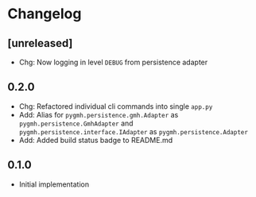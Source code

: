# Changelog

## [unreleased]

- Chg: Now logging in level `DEBUG` from persistence adapter 

## 0.2.0

- Chg: Refactored individual cli commands into single `app.py`
- Add: Alias for `pygmh.persistence.gmh.Adapter` as `pygmh.persistence.GmhAdapter` and `pygmh.persistence.interface.IAdapter` as `pygmh.persistence.Adapter` 
- Add: Added build status badge to README.md

## 0.1.0

- Initial implementation
